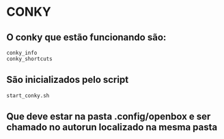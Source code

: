# CONKY

## O conky que estão funcionando são:
	conky_info
	conky_shortcuts
	
## São inicializados pelo script 
	start_conky.sh
	
## Que deve estar na pasta .config/openbox e ser chamado no autorun localizado na mesma pasta


